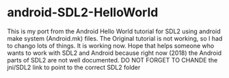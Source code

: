 # android-SDL2-HelloWorld

This is my port from the Android Hello World tutorial for SDL2 using android make system (Android.mk) files.
The Original tutorial is not working, so I had to chango lots of things.
It is working now.
Hope that helps someone who wants to work with SDL2 and Android because right now (2018) the Android parts of SDL2 are not well documented.
DO NOT FORGET TO CHANDE the jni/SDL2 link to point to the correct SDL2 folder
